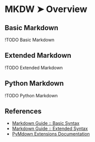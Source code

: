 # MKDW ➤ Overview

## Basic Markdown

!TODO Basic Markdown

## Extended Markdown

!TODO Extended Markdown

## Python Markdown

!TODO Python Markdown

## References

- [Markdown Guide :: Basic Syntax](https://www.markdownguide.org/basic-syntax)
- [Markdown Guide :: Extended Syntax](https://www.markdownguide.org/extended-syntax)
- [PyMdown Extensions Documentation](https://facelessuser.github.io/pymdown-extensions/)
